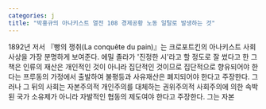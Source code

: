 ```yaml
---
categories: j
title: "박홍규의 아나키스트 열전 108 경제공황 노동 일탈로 발생하는 것"
---
```

1892년 저서 『빵의 쟁취(La conqu&ecirc;te du pain)』는 크로포트킨의 아나키스트 사회사상을 가장 분명하게 보여준다. 에밀 졸라가 &#39;진정한 시&#39;라고 할 정도로 잘 썼다고 한 그 책은 인류의 재산은 개인적인 것이 아니라 집단적인 것이므로 집단적으로 향유되어야 한다는 프루동의 가정에서 출발하여 불평등과 사유재산은 폐지되어야 한다고 주장한다. 그러나 그 뒤의 사회는 자본주의적 개인주의를 대체하는 권위주의적 사회주의에 의한 속박된 국가 소유제가 아니라 자발적인 협동의 제도여야 한다고 주장한다. 그는 자본